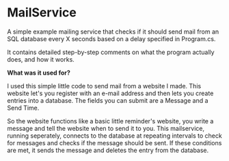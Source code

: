 # MailService

A simple example mailing service that checks if it should send mail from an SQL database every X seconds based on a delay
specified in Program.cs.

It contains detailed step-by-step comments on what the program actually does, and how it works.

<b>What was it used for?</b>

I used this simple little code to send mail from a website I made. This website let's you register with an e-mail address and then lets you create entries into a database. The fields you can submit are a Message and a Send Time.

So the website functions like a basic little reminder's website, you write a message and tell the website when to send it to you. This mailservice, running seperately, connects to the database at repeating intervals to check for messages and checks if the message should be sent. If these conditions are met, it sends the message and deletes the entry from the database.
